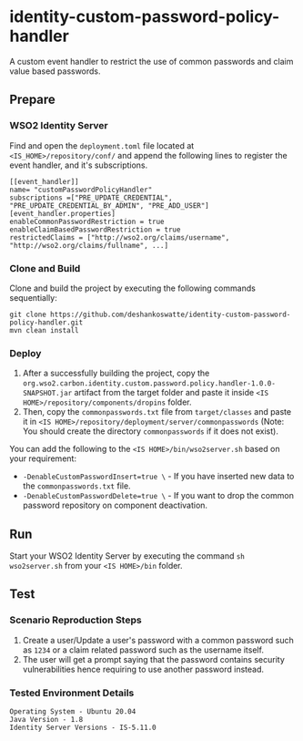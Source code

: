 # identity-custom-password-policy-handler

A custom event handler to restrict the use of common passwords and claim value based passwords.

## Prepare

### WSO2 Identity Server

Find and open the `deployment.toml` file located at `<IS_HOME>/repository/conf/` and append the following lines to
register the event handler, and it's subscriptions.

```
[[event_handler]]
name= "customPasswordPolicyHandler"
subscriptions =["PRE_UPDATE_CREDENTIAL", "PRE_UPDATE_CREDENTIAL_BY_ADMIN", "PRE_ADD_USER"]
[event_handler.properties]
enableCommonPasswordRestriction = true
enableClaimBasedPasswordRestriction = true
restrictedClaims = ["http://wso2.org/claims/username", "http://wso2.org/claims/fullname", ...]
```

### Clone and Build

Clone and build the project by executing the following commands sequentially:

```
git clone https://github.com/deshankoswatte/identity-custom-password-policy-handler.git
mvn clean install
```

### Deploy

1. After a successfully building the project, copy
   the `org.wso2.carbon.identity.custom.password.policy.handler-1.0.0-SNAPSHOT.jar`
   artifact from the target folder and paste it inside `<IS HOME>/repository/components/dropins` folder.
2. Then, copy the `commonpasswords.txt` file from `target/classes` and paste it
   in `<IS HOME>/repository/deployment/server/commonpasswords`
   (Note: You should create the directory `commonpasswords` if it does not exist).

You can add the following to the `<IS HOME>/bin/wso2server.sh` based on your requirement:

- `-DenableCustomPasswordInsert=true \` - If you have inserted new data to the `commonpasswords.txt` file.
- `-DenableCustomPasswordDelete=true \` - If you want to drop the common password repository on component deactivation.

## Run

Start your WSO2 Identity Server by executing the command `sh wso2server.sh` from your `<IS HOME>/bin` folder.

## Test

### Scenario Reproduction Steps

1. Create a user/Update a user's password with a common password such as `1234` or a claim related password such as the
   username itself.
2. The user will get a prompt saying that the password contains security vulnerabilities hence requiring to use another
   password instead.

### Tested Environment Details

```
Operating System - Ubuntu 20.04
Java Version - 1.8
Identity Server Versions - IS-5.11.0
```